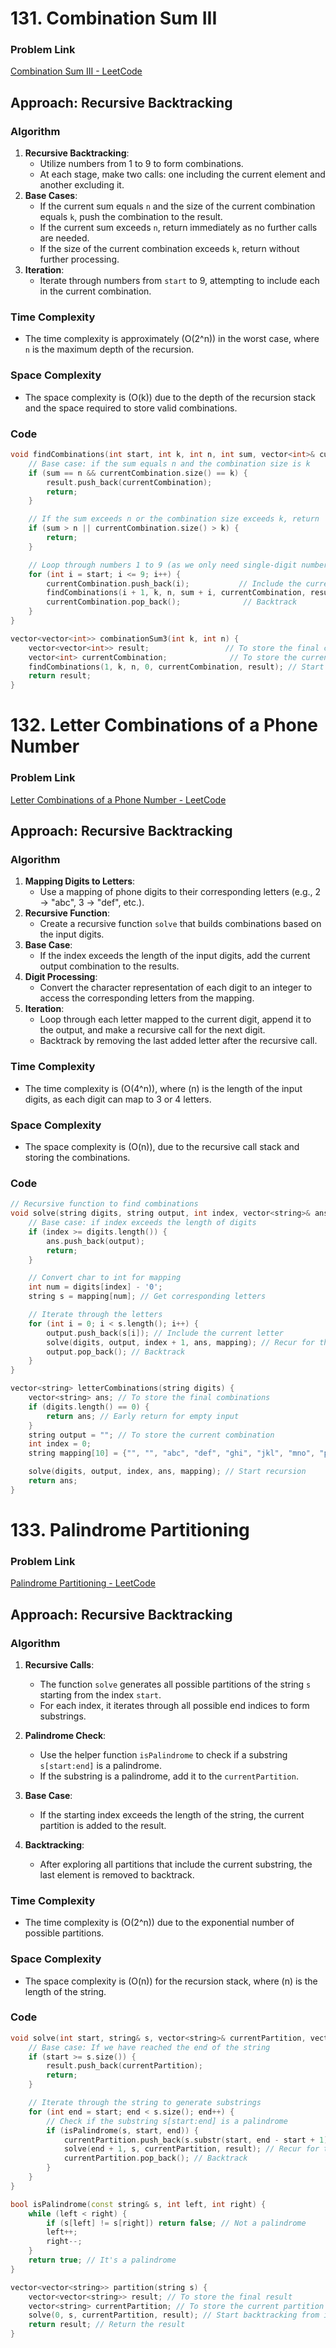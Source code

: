 # 131. Combination Sum III

### Problem Link

[Combination Sum III - LeetCode](https://leetcode.com/problems/combination-sum-iii/description/)

## Approach: Recursive Backtracking

### Algorithm

1. **Recursive Backtracking**:
   - Utilize numbers from 1 to 9 to form combinations.
   - At each stage, make two calls: one including the current element and another excluding it.
2. **Base Cases**:
   - If the current sum equals `n` and the size of the current combination equals `k`, push the combination to the result.
   - If the current sum exceeds `n`, return immediately as no further calls are needed.
   - If the size of the current combination exceeds `k`, return without further processing.
3. **Iteration**:
   - Iterate through numbers from `start` to 9, attempting to include each in the current combination.

### Time Complexity

- The time complexity is approximately \(O(2^n)\) in the worst case, where `n` is the maximum depth of the recursion.

### Space Complexity

- The space complexity is \(O(k)\) due to the depth of the recursion stack and the space required to store valid combinations.

### Code

```cpp
void findCombinations(int start, int k, int n, int sum, vector<int>& currentCombination, vector<vector<int>>& result) {
    // Base case: if the sum equals n and the combination size is k
    if (sum == n && currentCombination.size() == k) {
        result.push_back(currentCombination);
        return;
    }

    // If the sum exceeds n or the combination size exceeds k, return
    if (sum > n || currentCombination.size() > k) {
        return;
    }

    // Loop through numbers 1 to 9 (as we only need single-digit numbers)
    for (int i = start; i <= 9; i++) {
        currentCombination.push_back(i);           // Include the current number
        findCombinations(i + 1, k, n, sum + i, currentCombination, result);  // Recur with the next number
        currentCombination.pop_back();              // Backtrack
    }
}

vector<vector<int>> combinationSum3(int k, int n) {
    vector<vector<int>> result;                 // To store the final combinations
    vector<int> currentCombination;              // To store the current combination
    findCombinations(1, k, n, 0, currentCombination, result); // Start with the first number
    return result;
}
```

# 132. Letter Combinations of a Phone Number

### Problem Link

[Letter Combinations of a Phone Number - LeetCode](https://leetcode.com/problems/letter-combinations-of-a-phone-number/description/)

## Approach: Recursive Backtracking

### Algorithm

1. **Mapping Digits to Letters**:
   - Use a mapping of phone digits to their corresponding letters (e.g., 2 → "abc", 3 → "def", etc.).
2. **Recursive Function**:
   - Create a recursive function `solve` that builds combinations based on the input digits.
3. **Base Case**:
   - If the index exceeds the length of the input digits, add the current output combination to the results.
4. **Digit Processing**:
   - Convert the character representation of each digit to an integer to access the corresponding letters from the mapping.
5. **Iteration**:
   - Loop through each letter mapped to the current digit, append it to the output, and make a recursive call for the next digit.
   - Backtrack by removing the last added letter after the recursive call.

### Time Complexity

- The time complexity is \(O(4^n)\), where \(n\) is the length of the input digits, as each digit can map to 3 or 4 letters.

### Space Complexity

- The space complexity is \(O(n)\), due to the recursive call stack and storing the combinations.

### Code

```cpp
// Recursive function to find combinations
void solve(string digits, string output, int index, vector<string>& ans, string mapping[]) {
    // Base case: if index exceeds the length of digits
    if (index >= digits.length()) {
        ans.push_back(output);
        return;
    }

    // Convert char to int for mapping
    int num = digits[index] - '0';
    string s = mapping[num]; // Get corresponding letters

    // Iterate through the letters
    for (int i = 0; i < s.length(); i++) {
        output.push_back(s[i]); // Include the current letter
        solve(digits, output, index + 1, ans, mapping); // Recur for the next digit
        output.pop_back(); // Backtrack
    }
}

vector<string> letterCombinations(string digits) {
    vector<string> ans; // To store the final combinations
    if (digits.length() == 0) {
        return ans; // Early return for empty input
    }
    string output = ""; // To store the current combination
    int index = 0;
    string mapping[10] = {"", "", "abc", "def", "ghi", "jkl", "mno", "pqrs", "tuv", "wxyz"};

    solve(digits, output, index, ans, mapping); // Start recursion
    return ans;
}
```

# 133. Palindrome Partitioning

### Problem Link

[Palindrome Partitioning - LeetCode](https://leetcode.com/problems/palindrome-partitioning/)

## Approach: Recursive Backtracking

### Algorithm

1. **Recursive Calls**:
   - The function `solve` generates all possible partitions of the string `s` starting from the index `start`.
   - For each index, it iterates through all possible end indices to form substrings.
2. **Palindrome Check**:

   - Use the helper function `isPalindrome` to check if a substring `s[start:end]` is a palindrome.
   - If the substring is a palindrome, add it to the `currentPartition`.

3. **Base Case**:

   - If the starting index exceeds the length of the string, the current partition is added to the result.

4. **Backtracking**:
   - After exploring all partitions that include the current substring, the last element is removed to backtrack.

### Time Complexity

- The time complexity is \(O(2^n)\) due to the exponential number of possible partitions.

### Space Complexity

- The space complexity is \(O(n)\) for the recursion stack, where \(n\) is the length of the string.

### Code

```cpp
void solve(int start, string& s, vector<string>& currentPartition, vector<vector<string>>& result) {
    // Base case: If we have reached the end of the string
    if (start >= s.size()) {
        result.push_back(currentPartition);
        return;
    }

    // Iterate through the string to generate substrings
    for (int end = start; end < s.size(); end++) {
        // Check if the substring s[start:end] is a palindrome
        if (isPalindrome(s, start, end)) {
            currentPartition.push_back(s.substr(start, end - start + 1)); // Add the palindrome to the current partition
            solve(end + 1, s, currentPartition, result); // Recur for the remaining substring
            currentPartition.pop_back(); // Backtrack
        }
    }
}

bool isPalindrome(const string& s, int left, int right) {
    while (left < right) {
        if (s[left] != s[right]) return false; // Not a palindrome
        left++;
        right--;
    }
    return true; // It's a palindrome
}

vector<vector<string>> partition(string s) {
    vector<vector<string>> result; // To store the final result
    vector<string> currentPartition; // To store the current partition
    solve(0, s, currentPartition, result); // Start backtracking from index 0
    return result; // Return the result
}
```
